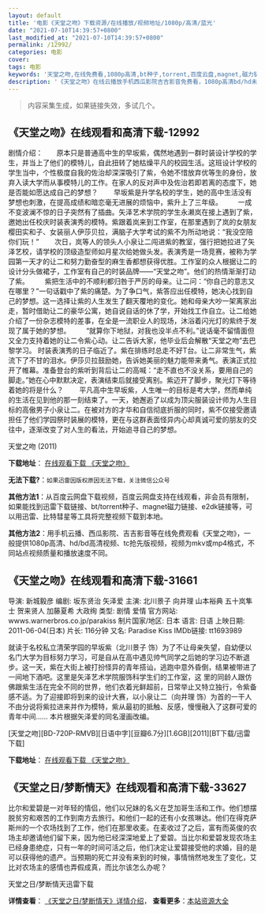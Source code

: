 ```yaml
---
layout: default
title: '电影《天堂之吻》下载资源/在线播放/视频地址/1080p/高清/蓝光'
date: "2021-07-10T14:39:57+0800"
last_modified_at: "2021-07-10T14:39:57+0800"
permalink: /12992/
categories: 电影
cover:
tags: 电影
keywords: '天堂之吻,在线免费看,1080p高清,bt种子,torrent,百度云盘,magnet,磁力链,迅雷下载资源'
description: '《天堂之吻》在线云播放手机西瓜影院吉吉影音免费看，1080p高清bd/hd未删减完整版和tc抢先枪版，mkv/mp4格式，附带bt/torrent种子、magnet/磁力链、百度云盘、网盘资源迅雷下载链接'
---
```


>内容采集生成，如果链接失效，多试几个。


## 《天堂之吻》在线观看和高清下载-12992

剧情介绍：　　原本只是普通高中生的早坂紫，偶然地遇到一群时装设计学校的学生，并当上了他们的模特儿，自此扭转了她枯燥平凡的校园生活。这班设计学校的学生当中，个性极度自我的佐治却深深吸引了紫，令她不惜放弃优等生的身份，放弃入读大学而从事模特儿的工作。在家人的反对声中及佐治若即若离的态度下，她是否能如愿达成自己的梦想？ 　　早坂紫是升学名校的学生，她的高中生活没有梦想也刺激，在提高成绩和暗恋毫无进展的烦恼中，紫升上了三年级。 　　一成不变波澜不惊的日子突然有了插曲。矢泽艺术学院的学生永濑岚在接上遇到了紫，邀她出任校庆时装表演秀的模特。紫跟着岚来到工作室，在那里遇到了岚的女朋友樱田实和子、女装丽人伊莎贝拉，满脑子大学考试的紫不为所动地说：“我没空陪你们玩！” 　　次日，岚等人的领头人小泉让二闯进紫的教室，强行把她拉进了矢泽艺校，请学校的顶级造型师如月星次给她做头发。表演秀是一场竞赛，被称为学园第一天才的让二和努力勤奋型的麻生香都想获得优胜。工作室的众人根据让二的设计分头做裙子，工作室有自己的时装品牌——“天堂之吻”。他们的热情渐渐打动了紫。 　　紫把生活中的不顺利都归咎于严厉的母亲。让二问：“你自己的意志又在哪里？”一句话戳中了紫的痛楚。为了争口气，紫答应出任模特，她决心找到自己的梦想。这一选择让紫的人生发生了翻天覆地的变化。她和母亲大吵一架离家出走，暂时借助让二的豪华公寓，她自说自话的休了学，开始找工作自立。让二给她介绍了一份杂志模特的差事，在全是一流职业人的现场，沐浴着闪光灯的紫终于发现了属于她的梦想。 　　“就算你下地狱，对我也没半点不利。”说话毫不留情面但又全力支持着她的让二令紫心动。让二告诉大家，他毕业后会解散“天堂之吻”去巴黎学习。 时装表演秀的日子临近了。紫在排练时总走不好T台。让二非常生气，紫流下了不甘的泪水。伊莎贝拉鼓励她，告诉她美丽的魅力能带来勇气。表演正式拉开了帷幕。准备登台的紫听到背后让二的高喊：“走不直也不没关系，要用自己的脚走。”她在心中默默决定，表演结束后就接受离别。紫迈开了脚步，聚光灯下等待着她的将是什么？ 　　平凡高中生早坂紫，人生唯一的目标是考大学，然而单纯的生活在见到他的那一刻结束了。一天，她邂逅了以成为顶尖服装设计师为人生目标的高傲男子小泉让二。在被对方的才华和自信彻底折服的同时，紫不仅接受邀请担任了他们学园祭时装展的模特，更在与这群表面怪异内心却真诚可爱的朋友的交往中，逐渐改变了对人生的看法，开始追寻自己的梦想。


天堂之吻 (2011)

**下载地址**： [在线观看下载 《天堂之吻》](https://www.btbtdy.me/btdy/dy6234.html) 


**无法下载?**：`如果迅雷因版权原因无法下载，关注微信公众号 `

**其他方法1**：从百度云网盘下载视频，百度云网盘支持在线观看，非会员有限制，如果能找到迅雷下载链接、bt/torrent种子、magnet磁力链接、e2dk链接等，可以用迅雷、比特彗星等工具将完整视频下载到本地。

**其他方法2**：用手机云播、西瓜影院、吉吉影音等在线免费观看《天堂之吻》，一般提供1080p高清、hd/bd高清视频、tc抢先版视频，视频为mkv或mp4格式，不同站点视频质量和播放速度不同。


## 《天堂之吻》在线观看和高清下载-31661

导演: 新城毅彦 编剧: 坂东贤治 矢泽爱 主演: 北川景子 向井理 山本裕典 五十岚隼士 贺来贤人 加藤夏希 大政绚 类型: 剧情 爱情 官方网站: wwws.warnerbros.co.jp/parakiss 制片国家/地区: 日本 语言: 日语 上映日期: 2011-06-04(日本) 片长: 116分钟 又名: Paradise Kiss IMDb链接: tt1693989

就读于名校私立清荣学园的早坂紫（北川景子 饰）为了不让母亲失望，自幼便以名门大学为目标努力学习，可是自从在高中遇见帅气同学之后她的学习边不断退步。这一天，紫在大街上被打扮怪异的青年搭讪，逃跑中意外昏倒，结果被带进了一间地下酒吧。这里是矢泽艺术学院服饰科学生们的工作室，这 里的同龄人跟仿佛跟紫生活在完全不同的世界，他们衣着光鲜超前，日常举止又特立独行，令紫备感不适。为了迎接即将到来的设计大赛，以小泉让二（向井理 饰）为首的一干人不由分说将紫拉进来并作为模特，紫从最初的抵触、反感，慢慢融入了这群可爱的青年中间…… 本片根据矢泽爱的同名漫画改编。


[天堂之吻][BD-720P-RMVB][日语中字][豆瓣6.7分][1.6GB][2011][BT下载/迅雷下载]

**下载地址**： [在线观看下载 《天堂之吻》](https://www.btdx8.com/torrent/paradise_kiss_2011.html) 


## 《天堂之日/梦断情天》在线观看和高清下载-33627

比尔和爱碧是一对年轻的情侣，他们以兄妹的名义在芝加哥生活和工作。他们想摆脱贫穷和艰苦的工作到南方去旅行。和他们一起的还有小女孩琳达。他们在得克萨斯州的一个农场找到了工作，他们在那里收麦。在麦收过了之后，富有而英俊的农场主却邀请他们留下来，因为他已经深深地爱上了爱碧。当比尔和爱碧发现农场主已经身患绝症，只有一年的时间可活之后，他们决定让爱碧接受他的求婚，目的是可以获得他的遗产。当预期的死亡并没有来到的时候，事情悄然地发生了变化，艾比对农场主的感情也弄假成真，而比尔该怎么办呢？


天堂之日/梦断情天迅雷下载

**详情查看**： [《天堂之日/梦断情天》详情介绍](/movie/33627/)， **查看更多**：[本站资源大全](/movie/t/all/)

